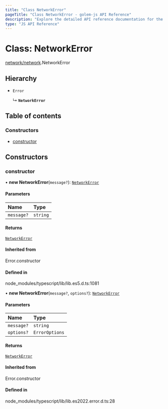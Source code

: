 ```yaml
---
title: "Class NetworkError"
pageTitle: "Class NetworkError - golem-js API Reference"
description: "Explore the detailed API reference documentation for the Class NetworkError within the golem-js SDK for the Golem Network."
type: "JS API Reference"
---
```

# Class: NetworkError

[network/network](../modules/network_network).NetworkError

## Hierarchy

- `Error`

  ↳ **`NetworkError`**

## Table of contents

### Constructors

- [constructor](network_network.NetworkError#constructor)

## Constructors

### constructor

• **new NetworkError**(`message?`): [`NetworkError`](network_network.NetworkError)

#### Parameters

| Name | Type |
| :------ | :------ |
| `message?` | `string` |

#### Returns

[`NetworkError`](network_network.NetworkError)

#### Inherited from

Error.constructor

#### Defined in

node_modules/typescript/lib/lib.es5.d.ts:1081

• **new NetworkError**(`message?`, `options?`): [`NetworkError`](network_network.NetworkError)

#### Parameters

| Name | Type |
| :------ | :------ |
| `message?` | `string` |
| `options?` | `ErrorOptions` |

#### Returns

[`NetworkError`](network_network.NetworkError)

#### Inherited from

Error.constructor

#### Defined in

node_modules/typescript/lib/lib.es2022.error.d.ts:28

